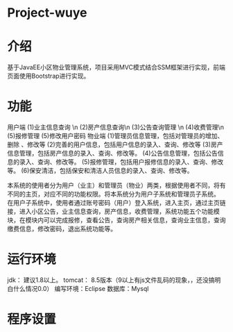 # Project-wuye
# 介绍
基于JavaEE小区物业管理系统，项目采用MVC模式结合SSM框架进行实现，前端页面使用Bootstrap进行实现。
# 功能
用户端
(1)业主信息查询 \n
(2)房产信息查询\n
(3)公告查询管理 \n
(4)收费管理\n
(5)报修管理
(5)修改用户密码
物业端
(1)管理员信息管理，包括对管理员的增加、删除 、修改等
(2)完善的用户信息，包括用户信息的录入、查询、修改等
(3)房产信息管理，包括房产信息的录入、查询、修改等。
(4)公告信息管理，包括公告信息的录入、查询、修改等。
(5)报修管理，包括用户报修信息的录入、查询、修改等。
(6)保安清洁，包括保安和清洁人员信息的录入、查询、修改等。

本系统的使用者分为用户（业主）和管理员（物业）两类，根据使用者不同，将有不同的主页，对应不同的功能权限。将本系统分为用户子系统和管理员子系统。
在用户子系统中，使用者通过账号密码（用户）登入系统，进入主页，通过主页链接，进入小区公告，业主信息查询，房产信息，收费管理，系统功能五个功能模块，在模块内可以完成报修，查看公告，查询房产相关信息，查询业主信息，查询缴费信息，修改密码，退出系统功能等。
# 运行环境
jdk： 建议1.8以上。
tomcat： 8.5版本（9以上有js文件乱码的现象，，还没搞明白什么情况0.0）
编写环境：Eclipse
数据库：Mysql
# 程序设置

